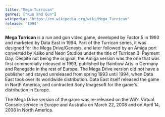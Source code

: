 ```yaml
---
title: "Mega Turrican"
genres: ["Run and Gun"]
wikipedia: "https://en.wikipedia.org/wiki/Mega_Turrican"
release: '1994'
---
```

**Mega Turrican** is a run and gun video game, developed by Factor 5 in 1993 and marketed by Data East in 1994. Part of the Turrican series, it was designed for the Mega Drive/Genesis, and later followed by an Amiga port converted by Kaiko and Neon Studios under the title of Turrican 3: Payment Day. Despite not being the original, the Amiga version was the one that was first commercially released in 1993, published by Rainbow Arts in Germany and Renegade in the rest of Europe. The Mega Drive version did not have a publisher and stayed unreleased from spring 1993 until 1994, when Data East took over its worldwide distribution. Data East itself released the game in North America, and contracted Sony Imagesoft for the game's distribution in Europe.

The Mega Drive version of the game was re-released on the Wii's Virtual Console service in Europe and Australia on March 22, 2008 and on April 14, 2008 in North America.